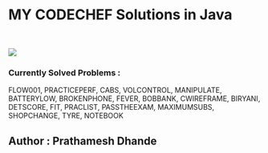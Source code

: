 # MY CODECHEF Solutions in Java
</br>

![](https://img.shields.io/badge/Language-Java-blue?style=flat-square&logo=java)



### Currently Solved Problems :
  FLOW001, PRACTICEPERF, CABS, VOLCONTROL, MANIPULATE, BATTERYLOW, BROKENPHONE, FEVER, BOBBANK, CWIREFRAME, BIRYANI, DETSCORE, FIT, PRACLIST, PASSTHEEXAM, MAXIMUMSUBS, SHOPCHANGE, TYRE, NOTEBOOK
</br>

## Author : Prathamesh Dhande